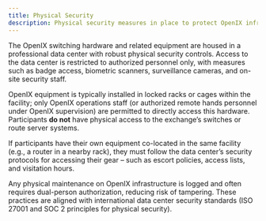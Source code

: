 ```yaml
---
title: Physical Security
description: Physical security measures in place to protect OpenIX infrastructure, including access controls, surveillance, and authorized personnel policies.
---
```


The OpenIX switching hardware and related equipment are housed in a professional data center with robust physical security controls. Access to the data center is restricted to authorized personnel only, with measures such as badge access, biometric scanners, surveillance cameras, and on-site security staff.

OpenIX equipment is typically installed in locked racks or cages within the facility; only OpenIX operations staff (or authorized remote hands personnel under OpenIX supervision) are permitted to directly access this hardware. Participants **do not** have physical access to the exchange’s switches or route server systems.

If participants have their own equipment co-located in the same facility (e.g., a router in a nearby rack), they must follow the data center’s security protocols for accessing their gear – such as escort policies, access lists, and visitation hours.

Any physical maintenance on OpenIX infrastructure is logged and often requires dual-person authorization, reducing risk of tampering. These practices are aligned with international data center security standards (ISO 27001 and SOC 2 principles for physical security).
